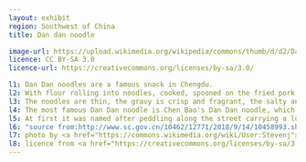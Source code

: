 ```yaml
---
layout: exhibit
region: Southwest of China
title: Dan dan noodle

image-url: https://upload.wikimedia.org/wikipedia/commons/thumb/d/d2/Dan-dan_noodles%2C_Shanghai.jpg/1920px-Dan-dan_noodles%2C_Shanghai.jpg
licence: CC BY-SA 3.0
licence-url: https://creativecommons.org/licenses/by-sa/3.0/

l1: Dan Dan noodles are a famous snack in Chengdu.
l2: With flour rolling into noodles, cooked, spooned on the fried pork from the end.
l3: The noodles are thin, the gravy is crisp and fragrant, the salty and fresh are slightly spicy, and the aroma is tangy and very delicious.
l4: The most famous Dan Dan noodle is Chen Bao's Dan Dan noodle, which was founded in 1841 by a zigong city vendor named Chen Bao.
l5: At first it was named after peddling along the street carrying a load.
l6: "source from:http://www.sc.gov.cn/10462/12771/2018/9/14/10458993.shtml"
l7: photo by <a href="https://commons.wikimedia.org/wiki/User:Stevenj">@Steven G. Johnson</a> at Flickr
l8: licence from <a href="https://creativecommons.org/licenses/by-sa/3.0/">CC-BY-SA-3.0</a> 
---
```

